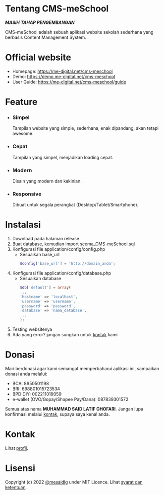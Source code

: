# Tentang CMS-meSchool

**_MASIH TAHAP PENGEMBANGAN_**

CMS-meSchool adalah sebuah aplikasi website sekolah sederhana yang berbasis Content Management System.

# Official website

- Homepage: https://me-digital.net/cms-meschool
- Demo: https://demo.me-digital.net/cms-meschool
- User Guide: https://me-digital.net/cms-meschool/guide

# Feature

- ### Simpel

  Tampilan website yang simple, sederhana, enak dipandang, akan tetapi awesome.

- ### Cepat

  Tampilan yang simpel, menjadikan loading cepat.

- ### Modern

  Disain yang modern dan kekinian.

- ### Responsive

  Dibuat untuk segala perangkat (Desktop/Tablet/Smartphone).

# Instalasi

1. Download pada halaman release
2. Buat database, kemudian import scema_CMS-meSchool.sql
3. Konfigurasi file application/config/config.php
   - Sesuaikan base_url
     ```php
     $config['base_url'] = 'http://domain_anda';
     ```
4. Konfigurasi file application/config/database.php
   - Sesuaikan database
     ```php
     $db['default'] = array(
     ...
     'hostname' => 'localhost',
     'username' => 'username',
     'password' => 'password',
     'database' => 'nama_database',
     ...
     );
     ```
5. Testing websitenya
6. Ada yang error? jangan sungkan untuk [kontak](#kontak) kami

# Donasi

Mari berdonasi agar kami semangat memperbaharui aplikasi ini, sampaikan donasi anda melalui:

- BCA: 8950501198
- BRI: 698801015723534
- BPD DIY: 002211019059
- e-wallet (OVO/Gopay/Shopee Pay/Dana): 087839301572

Semua atas nama **MUHAMMAD SAID LATIF GHOFARI**.
Jangan lupa konfirmasi melalui [kontak](#kontak), supaya saya kenal anda.

# Kontak

Lihat [profil](https://github.com/mesaidlg).

# Lisensi

Copyright (c) 2022 [@mesaidlg](https://github.com/mesaidlg) under MIT Licence.
Lihat [syarat dan ketentuan](http://me-digital.net/cms-meschool/tos).
